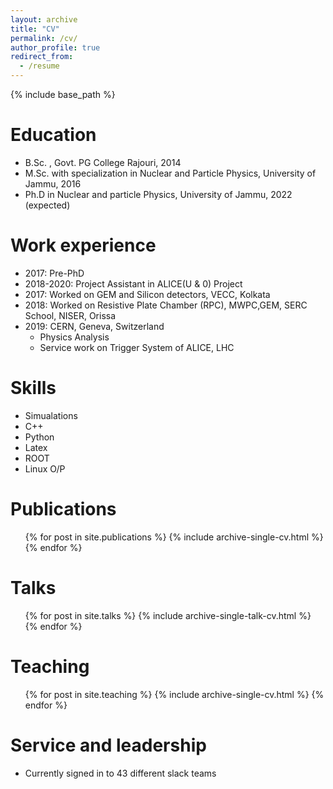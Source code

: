 ```yaml
---
layout: archive
title: "CV"
permalink: /cv/
author_profile: true
redirect_from:
  - /resume
---
```


{% include base_path %}

Education
======
* B.Sc. , Govt. PG College Rajouri, 2014
* M.Sc. with specialization in Nuclear and Particle Physics, University of Jammu, 2016
* Ph.D in Nuclear and particle Physics, University of Jammu, 2022 (expected)

Work experience
======
* 2017: Pre-PhD
* 2018-2020: Project Assistant in ALICE(U & 0) Project
* 2017: Worked on GEM and Silicon detectors, VECC, Kolkata
* 2018: Worked on Resistive Plate Chamber (RPC), MWPC,GEM, SERC School, NISER, Orissa
* 2019: CERN, Geneva, Switzerland
  * Physics Analysis
  * Service work on Trigger System of ALICE, LHC 
  
Skills
======
* Simualations
* C++
* Python
* Latex
* ROOT
* Linux O/P

Publications
======
  <ul>{% for post in site.publications %}
    {% include archive-single-cv.html %}
  {% endfor %}</ul>
  
Talks
======
  <ul>{% for post in site.talks %}
    {% include archive-single-talk-cv.html %}
  {% endfor %}</ul>
  
Teaching
======
  <ul>{% for post in site.teaching %}
    {% include archive-single-cv.html %}
  {% endfor %}</ul>
  
Service and leadership
======
* Currently signed in to 43 different slack teams
